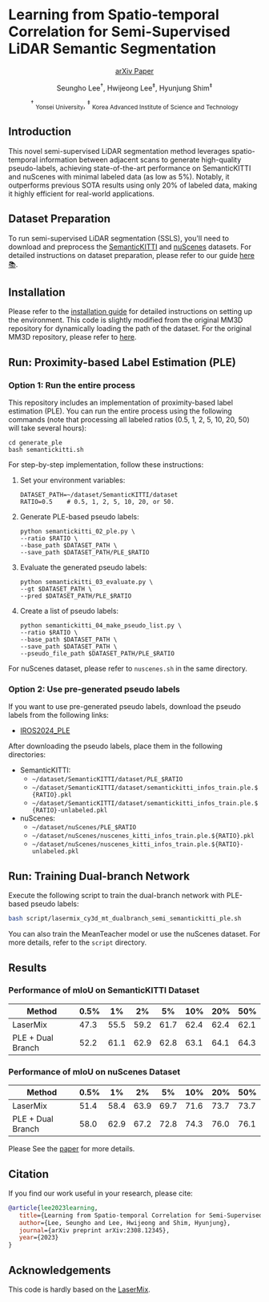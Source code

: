 # Learning from Spatio-temporal Correlation for Semi-Supervised LiDAR Semantic Segmentation

<p align="center"><a href="https://arxiv.org/abs/2410.06893">arXiv Paper</a></p>

<p align="center">Seungho Lee<sup>†</sup>, Hwijeong Lee<sup>‡</sup>, Hyunjung Shim<sup>‡</sup></p>
<p align="center"><sup>†</sup> <sub>Yonsei University</sub>, <sup>‡</sup> <sub>Korea Advanced Institute of Science and Technology</sub></p>


## Introduction
This novel semi-supervised LiDAR segmentation method leverages spatio-temporal information between adjacent scans to generate high-quality pseudo-labels, achieving state-of-the-art performance on SemanticKITTI and nuScenes with minimal labeled data (as low as 5%). Notably, it outperforms previous SOTA results using only 20% of labeled data, making it highly efficient for real-world applications.

## Dataset Preparation
To run semi-supervised LiDAR segmentation (SSLS), you'll need to download and preprocess the [SemanticKITTI](http://semantic-kitti.org/) and [nuScenes](https://www.nuscenes.org/) datasets. For detailed instructions on dataset preparation, please refer to our guide [here📚](docs/DATA_PREPARE.md).

## Installation
Please refer to the [installation guide](docs/INSTALL.md) for detailed instructions on setting up the environment.
This code is slightly modified from the original MM3D repository for dynamically loading the path of the dataset.
For the original MM3D repository, please refer to [here](https://github.com/open-mmlab/mmdetection3d).

## Run: Proximity-based Label Estimation (PLE)

### Option 1: Run the entire process
This repository includes an implementation of proximity-based label estimation (PLE).
You can run the entire process using the following commands (note that processing all labeled ratios (0.5, 1, 2, 5, 10, 20, 50) will take several hours):
```
cd generate_ple
bash semantickitti.sh
```

For step-by-step implementation, follow these instructions:
1. Set your environment variables:
   ```
   DATASET_PATH=~/dataset/SemanticKITTI/dataset
   RATIO=0.5    # 0.5, 1, 2, 5, 10, 20, or 50.  
   ```
2. Generate PLE-based pseudo labels:
   ```
   python semantickitti_02_ple.py \
   --ratio $RATIO \
   --base_path $DATASET_PATH \
   --save_path $DATASET_PATH/PLE_$RATIO
   ```

3. Evaluate the generated pseudo labels:
   ```
   python semantickitti_03_evaluate.py \
   --gt $DATASET_PATH \
   --pred $DATASET_PATH/PLE_$RATIO
   ```
4. Create a list of pseudo labels:
   ```
   python semantickitti_04_make_pseudo_list.py \
   --ratio $RATIO \
   --base_path $DATASET_PATH \
   --save_path $DATASET_PATH \
   --pseudo_file_path $DATASET_PATH/PLE_$RATIO
   ```

For nuScenes dataset, please refer to `nuscenes.sh` in the same directory.

### Option 2: Use pre-generated pseudo labels
If you want to use pre-generated pseudo labels, download the pseudo labels from the following links:
- [IROS2024_PLE](https://drive.google.com/drive/folders/1QdbhRVklB2abHPrcMAz1lwZXJ_iAELxD?usp=drive_link)

After downloading the pseudo labels, place them in the following directories:
- SemanticKITTI: 
  - `~/dataset/SemanticKITTI/dataset/PLE_$RATIO`
  - `~/dataset/SemanticKITTI/dataset/semantickitti_infos_train.ple.${RATIO}.pkl`
  - `~/dataset/SemanticKITTI/dataset/semantickitti_infos_train.ple.${RATIO}-unlabeled.pkl`
- nuScenes: 
  - `~/dataset/nuScenes/PLE_$RATIO`
  - `~/dataset/nuScenes/nuscenes_kitti_infos_train.ple.${RATIO}.pkl`
  - `~/dataset/nuScenes/nuscenes_kitti_infos_train.ple.${RATIO}-unlabeled.pkl`


## Run: Training Dual-branch Network
Execute the following script to train the dual-branch network with PLE-based pseudo labels:
```bash
bash script/lasermix_cy3d_mt_dualbranch_semi_semantickitti_ple.sh
```
You can also train the MeanTeacher model or use the nuScenes dataset. For more details, refer to the `script` directory.  


## Results

### Performance of mIoU on SemanticKITTI Dataset
| Method            | 0.5% | 1%  | 2%  | 5%  | 10% | 20% | 50% |
|-------------------|------|-----|-----|-----|-----|-----|-----|
| LaserMix          | 47.3 | 55.5| 59.2| 61.7| 62.4| 62.4| 62.1|
| PLE + Dual Branch | 52.2 | 61.1| 62.9| 62.8| 63.1| 64.1| 64.3|


### Performance of mIoU on nuScenes Dataset
| Method            | 0.5% | 1%  | 2%  | 5%  | 10% | 20% | 50% |
|-------------------|------|-----|-----|-----|-----|-----|-----|
| LaserMix          | 51.4 | 58.4| 63.9| 69.7| 71.6| 73.7| 73.7|
| PLE + Dual Branch | 58.0 | 62.9| 67.2| 72.8| 74.3| 76.0| 76.1|

Please See the [paper](https://arxiv.org/abs/2410.06893) for more details.

## Citation
If you find our work useful in your research, please cite:
```bibtex
@article{lee2023learning,
   title={Learning from Spatio-temporal Correlation for Semi-Supervised LiDAR Semantic Segmentation},
   author={Lee, Seungho and Lee, Hwijeong and Shim, Hyunjung},
   journal={arXiv preprint arXiv:2308.12345},
   year={2023}
}
```

## Acknowledgements
This code is hardly based on the [LaserMix](https://github.com/ldkong1205/LaserMix). 

